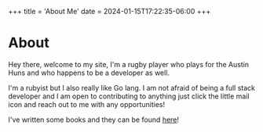 +++
title = 'About Me'
date = 2024-01-15T17:22:35-06:00
+++

# About

Hey there, welcome to my site, I'm a rugby player who plays for the Austin Huns and who happens to be a developer as well.

I'm a rubyist but I also really like Go lang. I am not afraid of being a full stack developer and I am open to contributing to anything just click the little mail icon and reach out to me with any opportunities!

I've written some books and they can be found [here](https://amzn.eu/d/fLcNCvm)!
